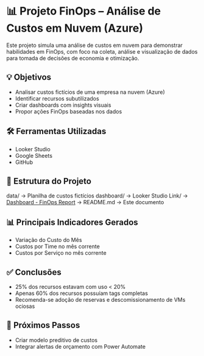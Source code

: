 # 📊 Projeto FinOps – Análise de Custos em Nuvem (Azure)

Este projeto simula uma análise de custos em nuvem para demonstrar habilidades em FinOps, com foco na coleta, análise e visualização de dados para tomada de decisões de economia e otimização.

## 💡 Objetivos

- Analisar custos fictícios de uma empresa na nuvem (Azure)
- Identificar recursos subutilizados
- Criar dashboards com insights visuais
- Propor ações FinOps baseadas nos dados

## 🛠️ Ferramentas Utilizadas

- Looker Studio
- Google Sheets
- GitHub

## 📁 Estrutura do Projeto

data/ → Planilha de custos fictícios
dashboard/ → Looker Studio
Link/ → [Dashboard - FinOps Report](https://lookerstudio.google.com/reporting/f4a19890-c43f-4ce0-89dd-51a6cfcf2298) →
README.md → Este documento


## 📊 Principais Indicadores Gerados

- Variação do Custo do Mês
- Custos por Time no mês corrente
- Custos por Serviço no mês corrente

## ✅ Conclusões

- 25% dos recursos estavam com uso < 20%
- Apenas 60% dos recursos possuíam tags completas
- Recomenda-se adoção de reservas e descomissionamento de VMs ociosas

## 📌 Próximos Passos

- Criar modelo preditivo de custos
- Integrar alertas de orçamento com Power Automate